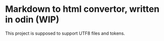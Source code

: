 # Markdown to html convertor, written in odin (WIP)

This project is supposed to support UTF8 files and tokens.
